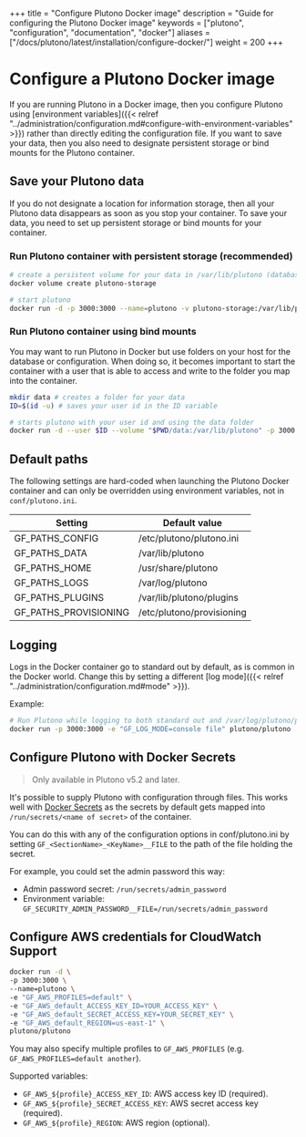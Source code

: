 +++
title = "Configure Plutono Docker image"
description = "Guide for configuring the Plutono Docker image"
keywords = ["plutono", "configuration", "documentation", "docker"]
aliases = ["/docs/plutono/latest/installation/configure-docker/"]
weight = 200
+++

# Configure a Plutono Docker image

If you are running Plutono in a Docker image, then you configure Plutono using [environment variables]({{< relref "../administration/configuration.md#configure-with-environment-variables" >}}) rather than directly editing the configuration file. If you want to save your data, then you also need to designate persistent storage or bind mounts for the Plutono container.

## Save your Plutono data

If you do not designate a location for information storage, then all your Plutono data disappears as soon as you stop your container. To save your data, you need to set up persistent storage or bind mounts for your container.

### Run Plutono container with persistent storage (recommended)

```bash
# create a persistent volume for your data in /var/lib/plutono (database and plugins)
docker volume create plutono-storage

# start plutono
docker run -d -p 3000:3000 --name=plutono -v plutono-storage:/var/lib/plutono plutono/plutono
```

### Run Plutono container using bind mounts

You may want to run Plutono in Docker but use folders on your host for the database or configuration. When doing so, it becomes important to start the container with a user that is able to access and write to the folder you map into the container.

```bash
mkdir data # creates a folder for your data
ID=$(id -u) # saves your user id in the ID variable

# starts plutono with your user id and using the data folder
docker run -d --user $ID --volume "$PWD/data:/var/lib/plutono" -p 3000:3000 plutono/plutono:7.2.1
```

## Default paths

The following settings are hard-coded when launching the Plutono Docker container and can only be overridden using environment variables, not in `conf/plutono.ini`.

Setting               | Default value
----------------------|---------------------------
GF_PATHS_CONFIG       | /etc/plutono/plutono.ini
GF_PATHS_DATA         | /var/lib/plutono
GF_PATHS_HOME         | /usr/share/plutono
GF_PATHS_LOGS         | /var/log/plutono
GF_PATHS_PLUGINS      | /var/lib/plutono/plugins
GF_PATHS_PROVISIONING | /etc/plutono/provisioning

## Logging

Logs in the Docker container go to standard out by default, as is common in the Docker world. Change this by setting a different [log mode]({{< relref "../administration/configuration.md#mode" >}}).

Example:

```bash
# Run Plutono while logging to both standard out and /var/log/plutono/plutono.log
docker run -p 3000:3000 -e "GF_LOG_MODE=console file" plutono/plutono
```

## Configure Plutono with Docker Secrets

> Only available in Plutono v5.2 and later.

It's possible to supply Plutono with configuration through files. This works well with [Docker Secrets](https://docs.docker.com/engine/swarm/secrets/) as the secrets by default gets mapped into `/run/secrets/<name of secret>` of the container.

You can do this with any of the configuration options in conf/plutono.ini by setting `GF_<SectionName>_<KeyName>__FILE` to the path of the file holding the secret.

For example, you could set the admin password this way:

- Admin password secret: `/run/secrets/admin_password`
- Environment variable: `GF_SECURITY_ADMIN_PASSWORD__FILE=/run/secrets/admin_password`

## Configure AWS credentials for CloudWatch Support

```bash
docker run -d \
-p 3000:3000 \
--name=plutono \
-e "GF_AWS_PROFILES=default" \
-e "GF_AWS_default_ACCESS_KEY_ID=YOUR_ACCESS_KEY" \
-e "GF_AWS_default_SECRET_ACCESS_KEY=YOUR_SECRET_KEY" \
-e "GF_AWS_default_REGION=us-east-1" \
plutono/plutono
```

You may also specify multiple profiles to `GF_AWS_PROFILES` (e.g.
`GF_AWS_PROFILES=default another`).

Supported variables:

- `GF_AWS_${profile}_ACCESS_KEY_ID`: AWS access key ID (required).
- `GF_AWS_${profile}_SECRET_ACCESS_KEY`: AWS secret access  key (required).
- `GF_AWS_${profile}_REGION`: AWS region (optional).
